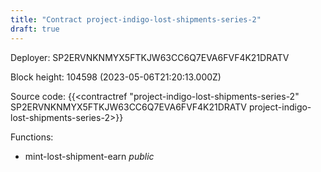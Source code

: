 ```yaml
---
title: "Contract project-indigo-lost-shipments-series-2"
draft: true
---
```

Deployer: SP2ERVNKNMYX5FTKJW63CC6Q7EVA6FVF4K21DRATV


 



Block height: 104598 (2023-05-06T21:20:13.000Z)

Source code: {{<contractref "project-indigo-lost-shipments-series-2" SP2ERVNKNMYX5FTKJW63CC6Q7EVA6FVF4K21DRATV project-indigo-lost-shipments-series-2>}}

Functions:

* mint-lost-shipment-earn _public_
